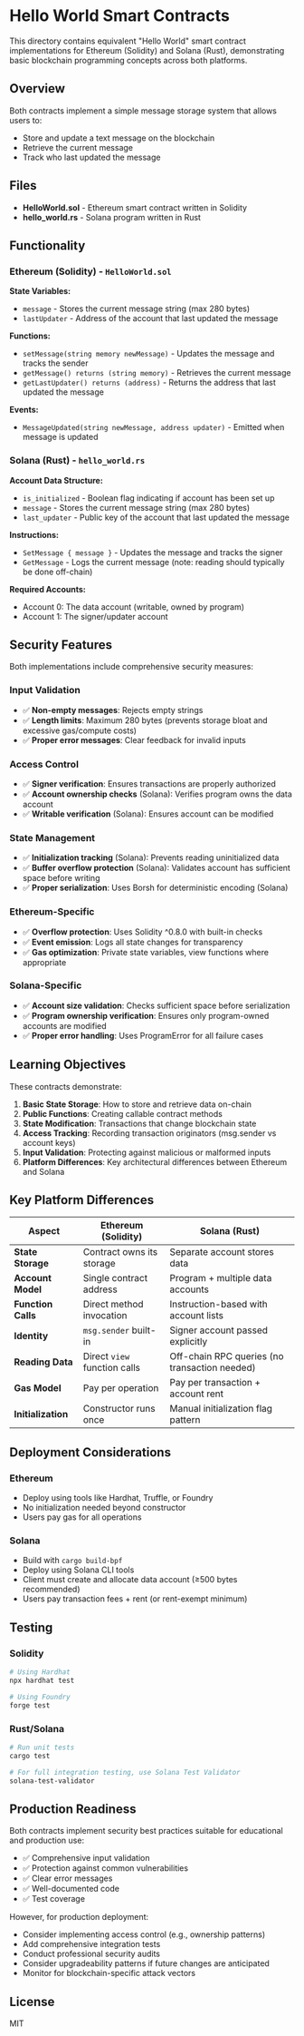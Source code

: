 # Hello World Smart Contracts

This directory contains equivalent "Hello World" smart contract implementations for Ethereum (Solidity) and Solana (Rust), demonstrating basic blockchain programming concepts across both platforms.

## Overview

Both contracts implement a simple message storage system that allows users to:
- Store and update a text message on the blockchain
- Retrieve the current message
- Track who last updated the message

## Files

- **HelloWorld.sol** - Ethereum smart contract written in Solidity
- **hello_world.rs** - Solana program written in Rust

## Functionality

### Ethereum (Solidity) - `HelloWorld.sol`

**State Variables:**
- `message` - Stores the current message string (max 280 bytes)
- `lastUpdater` - Address of the account that last updated the message

**Functions:**
- `setMessage(string memory newMessage)` - Updates the message and tracks the sender
- `getMessage() returns (string memory)` - Retrieves the current message
- `getLastUpdater() returns (address)` - Returns the address that last updated the message

**Events:**
- `MessageUpdated(string newMessage, address updater)` - Emitted when message is updated

### Solana (Rust) - `hello_world.rs`

**Account Data Structure:**
- `is_initialized` - Boolean flag indicating if account has been set up
- `message` - Stores the current message string (max 280 bytes)
- `last_updater` - Public key of the account that last updated the message

**Instructions:**
- `SetMessage { message }` - Updates the message and tracks the signer
- `GetMessage` - Logs the current message (note: reading should typically be done off-chain)

**Required Accounts:**
- Account 0: The data account (writable, owned by program)
- Account 1: The signer/updater account

## Security Features

Both implementations include comprehensive security measures:

### Input Validation
- ✅ **Non-empty messages**: Rejects empty strings
- ✅ **Length limits**: Maximum 280 bytes (prevents storage bloat and excessive gas/compute costs)
- ✅ **Proper error messages**: Clear feedback for invalid inputs

### Access Control
- ✅ **Signer verification**: Ensures transactions are properly authorized
- ✅ **Account ownership checks** (Solana): Verifies program owns the data account
- ✅ **Writable verification** (Solana): Ensures account can be modified

### State Management
- ✅ **Initialization tracking** (Solana): Prevents reading uninitialized data
- ✅ **Buffer overflow protection** (Solana): Validates account has sufficient space before writing
- ✅ **Proper serialization**: Uses Borsh for deterministic encoding (Solana)

### Ethereum-Specific
- ✅ **Overflow protection**: Uses Solidity ^0.8.0 with built-in checks
- ✅ **Event emission**: Logs all state changes for transparency
- ✅ **Gas optimization**: Private state variables, view functions where appropriate

### Solana-Specific
- ✅ **Account size validation**: Checks sufficient space before serialization
- ✅ **Program ownership verification**: Ensures only program-owned accounts are modified
- ✅ **Proper error handling**: Uses ProgramError for all failure cases

## Learning Objectives

These contracts demonstrate:

1. **Basic State Storage**: How to store and retrieve data on-chain
2. **Public Functions**: Creating callable contract methods
3. **State Modification**: Transactions that change blockchain state
4. **Access Tracking**: Recording transaction originators (msg.sender vs account keys)
5. **Input Validation**: Protecting against malicious or malformed inputs
6. **Platform Differences**: Key architectural differences between Ethereum and Solana

## Key Platform Differences

| Aspect | Ethereum (Solidity) | Solana (Rust) |
|--------|-------------------|---------------|
| **State Storage** | Contract owns its storage | Separate account stores data |
| **Account Model** | Single contract address | Program + multiple data accounts |
| **Function Calls** | Direct method invocation | Instruction-based with account lists |
| **Identity** | `msg.sender` built-in | Signer account passed explicitly |
| **Reading Data** | Direct `view` function calls | Off-chain RPC queries (no transaction needed) |
| **Gas Model** | Pay per operation | Pay per transaction + account rent |
| **Initialization** | Constructor runs once | Manual initialization flag pattern |

## Deployment Considerations

### Ethereum
- Deploy using tools like Hardhat, Truffle, or Foundry
- No initialization needed beyond constructor
- Users pay gas for all operations

### Solana
- Build with `cargo build-bpf`
- Deploy using Solana CLI tools
- Client must create and allocate data account (≥500 bytes recommended)
- Users pay transaction fees + rent (or rent-exempt minimum)

## Testing

### Solidity
```bash
# Using Hardhat
npx hardhat test

# Using Foundry
forge test
```

### Rust/Solana
```bash
# Run unit tests
cargo test

# For full integration testing, use Solana Test Validator
solana-test-validator
```

## Production Readiness

Both contracts implement security best practices suitable for educational and production use:
- ✅ Comprehensive input validation
- ✅ Protection against common vulnerabilities
- ✅ Clear error messages
- ✅ Well-documented code
- ✅ Test coverage

However, for production deployment:
- Consider implementing access control (e.g., ownership patterns)
- Add comprehensive integration tests
- Conduct professional security audits
- Consider upgradeability patterns if future changes are anticipated
- Monitor for blockchain-specific attack vectors

## License

MIT
